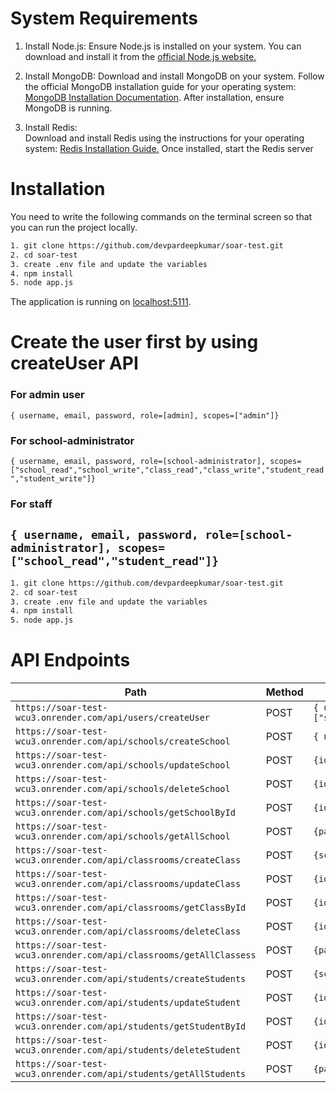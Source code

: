 # System Requirements

1) Install Node.js: 
Ensure Node.js is installed on your system. You can download and install it from the [official Node.js website.](https://nodejs.org/en)

2) Install MongoDB: 
Download and install MongoDB on your system. Follow the official MongoDB installation guide for your operating system: [MongoDB Installation Documentation](https://www.mongodb.com/docs/manual/installation/).
After installation, ensure MongoDB is running.

3) Install Redis:  
Download and install Redis using the instructions for your operating system: [Redis Installation Guide.](https://redis.io/)
Once installed, start the Redis server


# Installation

You need to write the following commands on the terminal screen so that you can run the project locally.

```sh
1. git clone https://github.com/devpardeepkumar/soar-test.git
2. cd soar-test
3. create .env file and update the variables
4. npm install
5. node app.js
```

The application is running on [localhost:5111](http://localhost:5111).

# Create the user first by using createUser API

### For admin user
 ```{ username, email, password, role=[admin], scopes=["admin"]} ```
 
### For school-administrator
 ```{ username, email, password, role=[school-administrator], scopes=["school_read","school_write","class_read","class_write","student_read","student_write"]} ```

### For staff
 ```{ username, email, password, role=[school-administrator], scopes=["school_read","student_read"]} ```
------------------------------------------------------------------------------------------------------------------------------

```sh
1. git clone https://github.com/devpardeepkumar/soar-test.git
2. cd soar-test
3. create .env file and update the variables
4. npm install
5. node app.js
```

# API Endpoints

| Path | Method | Payload 
| ------------------------------------------------------ | -------------------- |-----------------------------------|
| `https://soar-test-wcu3.onrender.com/api/users/createUser`           | POST                 | ```{ username, email, password, role=[admin,school-administrator,staff], scopes=["school_read","school_write","class_read","class_write","student_read","student_write"]} ```
| `https://soar-test-wcu3.onrender.com/api/schools/createSchool`           | POST                 | ```{ name, address, email, shortDesc, longDesc, website, phone} ```|
| `https://soar-test-wcu3.onrender.com/api/schools/updateSchool`           | POST                 | ```{id, name, address, email, shortDesc, longDesc, website, phone} ```|
| `https://soar-test-wcu3.onrender.com/api/schools/deleteSchool`           | POST                 | ```{id} ```|
| `https://soar-test-wcu3.onrender.com/api/schools/getSchoolById`           | POST                 | ```{id} ```|
| `https://soar-test-wcu3.onrender.com/api/schools/getAllSchool`           | POST                 | ```{page=1, limit=10, search} ```|
| `https://soar-test-wcu3.onrender.com/api/classrooms/createClass`           | POST                 | ```{schoolid, capacity, resources, name} ```|
| `https://soar-test-wcu3.onrender.com/api/classrooms/updateClass`           | POST                 | ```{id, schoolid, capacity, resources, name} ```|
| `https://soar-test-wcu3.onrender.com/api/classrooms/getClassById`           | POST                 | ```{id} ```|
| `https://soar-test-wcu3.onrender.com/api/classrooms/deleteClass`           | POST                 | ```{id} ```|
| `https://soar-test-wcu3.onrender.com/api/classrooms/getAllClassess`           | POST                 | ```{page=1, limit=10, search, schoolid} ```|
| `https://soar-test-wcu3.onrender.com/api/students/createStudents`           | POST                 | ```{schoolid, name, lastname, email, dateofbirth, gender, enrollmentdate, classid } ```|
| `https://soar-test-wcu3.onrender.com/api/students/updateStudent`           | POST                 | ```{id, schoolid, name, lastname, email, dateofbirth, gender, enrollmentdate, classid} ```|
| `https://soar-test-wcu3.onrender.com/api/students/getStudentById`           | POST                 | ```{id} ```|
| `https://soar-test-wcu3.onrender.com/api/students/deleteStudent`           | POST                 | ```{id} ```|
| `https://soar-test-wcu3.onrender.com/api/students/getAllStudents`           | POST                 | ```{page=1, limit=10, search, schoolid, classid} ```|
